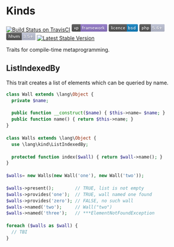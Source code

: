 Kinds
=====

[![Build Status on TravisCI](https://secure.travis-ci.org/xp-forge/kinds.svg)](http://travis-ci.org/xp-forge/kinds)
[![XP Framework Module](https://raw.githubusercontent.com/xp-framework/web/master/static/xp-framework-badge.png)](https://github.com/xp-framework/core)
[![BSD Licence](https://raw.githubusercontent.com/xp-framework/web/master/static/licence-bsd.png)](https://github.com/xp-framework/core/blob/master/LICENCE.md)
[![Required PHP 5.6+](https://raw.githubusercontent.com/xp-framework/web/master/static/php-5_6plus.png)](http://php.net/)
[![Required HHVM 3.5+](https://raw.githubusercontent.com/xp-framework/web/master/static/hhvm-3_5plus.png)](http://hhvm.com/)
[![Latest Stable Version](https://poser.pugx.org/xp-forge/kinds/version.png)](https://packagist.org/packages/xp-forge/kinds)

Traits for compile-time metaprogramming.

ListIndexedBy
-------------
This trait creates a list of elements which can be queried by name.

```php
class Wall extends \lang\Object {
  private $name;

  public function __construct($name) { $this->name= $name; }
  public function name() { return $this->name; }
}

class Walls extends \lang\Object {
  use \lang\kind\ListIndexedBy;

  protected function index($wall) { return $wall->name(); }
}

$walls= new Walls(new Wall('one'), new Wall('two'));

$walls->present();        // TRUE, list is not empty
$walls->provides('one');  // TRUE, wall named one found
$walls->provides('zero'); // FALSE, no such wall
$walls->named('two');     // Wall("two")
$walls->named('three');   // ***ElementNotFoundException

foreach ($walls as $wall) {
  // TBI
}
```